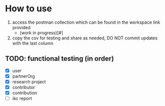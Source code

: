 # How to use

1. access the postman collection which can be found in the workspace link provided
   - (work in progress)[#]
2. copy the csv for testing and share as needed, DO NOT commit updates with the last column

## TODO: functional testing (in order)

- [x] user
- [x] partnerOrg
- [x] research project
- [x] contributor
- [x] contribution
- [ ] ikc report
